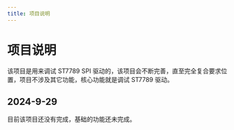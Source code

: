 ```yaml
---
title: 项目说明
---
```


# 项目说明

该项目是用来调试 ST7789 SPI 驱动的，该项目会不断完善，直至完全复合要求位置，项目不涉及其它功能，核心功能就是调试 ST7789 驱动。

## 2024-9-29

目前该项目还没有完成，基础的功能还未完成。
